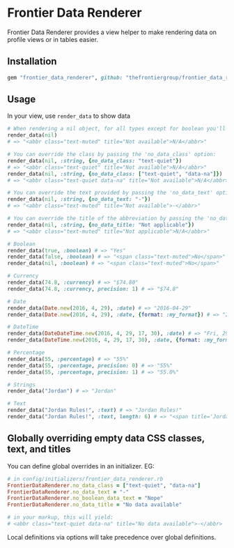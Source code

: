 # Frontier Data Renderer

Frontier Data Renderer provides a view helper to make rendering data on profile views or in tables easier.

## Installation

```ruby
gem "frontier_data_renderer", github: "thefrontiergroup/frontier_data_renderer"
```

## Usage

In your view, use `render_data` to show data

```ruby
# When rendering a nil object, for all types except for boolean you'll get:
render_data(nil)
# => "<abbr class="text-muted" title="Not available">N/A</abbr>"

# You can override the class by passing the 'no_data_class' option:
render_data(nil, :string, {no_data_class: "text-quiet"})
# => "<abbr class="text-quiet" title="Not available">N/A</abbr>"
render_data(nil, :string, {no_data_class: ["text-quiet", "data-na"]})
# => "<abbr class="text-quiet data-na" title="Not available">N/A</abbr>"

# You can override the text provided by passing the 'no_data_text' option:
render_data(nil, :string, {no_data_text: "-"})
# => "<abbr class="text-muted" title="Not available">-</abbr>"

# You can override the title of the abbreviation by passing the 'no_data_title' option:
render_data(nil, :string, {no_data_title: "Not applicable"})
# => "<abbr class="text-muted" title="Not applicable">N/A</abbr>"

# Boolean
render_data(true, :boolean) # => "Yes"
render_data(false, :boolean) # => "<span class="text-muted">No</span>"
render_data(nil, :boolean) # => "<span class="text-muted">No</span>"

# Currency
render_data(74.8, :currency) # => "$74.80"
render_data(74.8, :currency, precision: 1) # => "$74.8"

# Date
render_data(Date.new(2016, 4, 29), :date) # => "2016-04-29"
render_data(Date.new(2016, 4, 29), :date, {format: :my_format}) # => "29/4/2016"

# DateTime
render_data(DateDateTime.new(2016, 4, 29, 17, 30), :date) # => "Fri, 29 April 2016 17:30:00 +0000"
render_data(DateTime.new(2016, 4, 29, 17, 30), :date, {format: :my_format}) # => "29/4/2016 5:30PM"

# Percentage
render_data(55, :percentage) # => "55%"
render_data(55, :percentage, precision: 0) # => "55%"
render_data(55, :percentage, precision: 1) # => "55.0%"

# Strings
render_data("Jordan") # => "Jordan"

# Text
render_data("Jordan Rules!", :text) # => "Jordan Rules!"
render_data("Jordan Rules!", :text, length: 6) # => "<span title='Jordan Rules!'>Jor...</span>"
```

## Globally overriding empty data CSS classes, text, and titles

You can define global overrides in an initializer. EG:

```ruby
# in config/initializers/frontier_data_renderer.rb
FrontierDataRenderer.no_data_class = ["text-quiet", "data-na"]
FrontierDataRenderer.no_data_text = "-"
FrontierDataRenderer.no_boolean_data_text = "Nope"
FrontierDataRenderer.no_data_title = "No data available"

# in your markup, this will yield:
# <abbr class="text-quiet data-na" title="No data available">-</abbr>
```

Local definitions via options will take precedence over global definitions.
